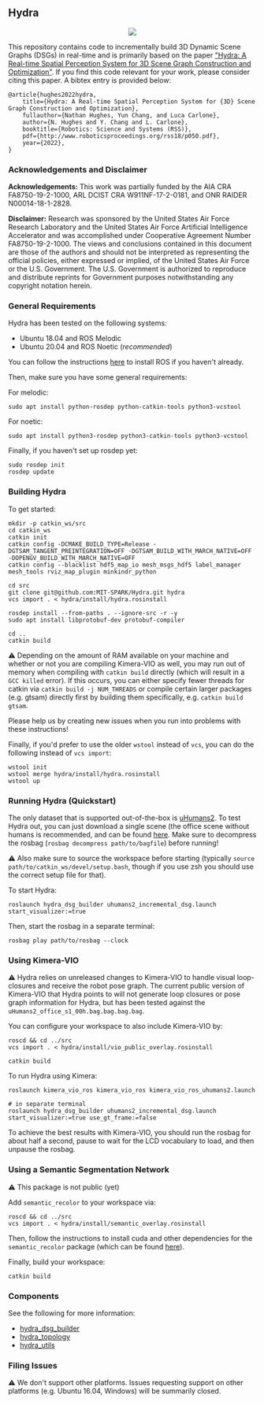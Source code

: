 ## Hydra

<div align="center">
    <img src="doc/media/hydra.GIF">
</div>

This repository contains code to incrementally build 3D Dynamic Scene Graphs (DSGs) in real-time and is primarily based on the paper ["Hydra: A Real-time Spatial Perception System for 3D Scene Graph Construction and Optimization"](http://www.roboticsproceedings.org/rss18/p050.pdf). If you find this code relevant for your work, please consider citing this paper. A bibtex entry is provided below:

```
@article{hughes2022hydra,
    title={Hydra: A Real-time Spatial Perception System for {3D} Scene Graph Construction and Optimization},
    fullauthor={Nathan Hughes, Yun Chang, and Luca Carlone},
    author={N. Hughes and Y. Chang and L. Carlone},
    booktitle={Robotics: Science and Systems (RSS)},
    pdf={http://www.roboticsproceedings.org/rss18/p050.pdf},
    year={2022},
}
```

### Acknowledgements and Disclaimer

**Acknowledgements:** This work was partially funded by the AIA CRA FA8750-19-2-1000, ARL DCIST CRA W911NF-17-2-0181, and ONR RAIDER N00014-18-1-2828.

**Disclaimer:** Research was sponsored by the United States Air Force Research Laboratory and the United States Air Force Artificial Intelligence Accelerator and was accomplished under Cooperative Agreement Number FA8750-19-2-1000. The views and conclusions contained in this document are those of the authors and should not be interpreted as representing the official policies, either expressed or implied, of the United States Air Force or the U.S. Government. The U.S. Government is authorized to reproduce and distribute reprints for Government purposes notwithstanding any copyright notation herein.

### General Requirements

Hydra has been tested on the following systems:

- Ubuntu 18.04 and ROS Melodic
- Ubuntu 20.04 and ROS Noetic (*recommended*)

You can follow the instructions [here](http://wiki.ros.org/ROS/Installation) to install ROS if you haven't already.

Then, make sure you have some general requirements:

For melodic:
```
sudo apt install python-rosdep python-catkin-tools python3-vcstool
```

For noetic:
```
sudo apt install python3-rosdep python3-catkin-tools python3-vcstool
```

Finally, if you haven't set up rosdep yet:
```
sudo rosdep init
rosdep update
```

### Building Hydra

To get started:

```
mkdir -p catkin_ws/src
cd catkin_ws
catkin init
catkin config -DCMAKE_BUILD_TYPE=Release -DGTSAM_TANGENT_PREINTEGRATION=OFF -DGTSAM_BUILD_WITH_MARCH_NATIVE=OFF -DOPENGV_BUILD_WITH_MARCH_NATIVE=OFF
catkin config --blacklist hdf5_map_io mesh_msgs_hdf5 label_manager mesh_tools rviz_map_plugin minkindr_python

cd src
git clone git@github.com:MIT-SPARK/Hydra.git hydra
vcs import . < hydra/install/hydra.rosinstall

rosdep install --from-paths . --ignore-src -r -y
sudo apt install libprotobuf-dev protobuf-compiler

cd ..
catkin build
```

:warning: Depending on the amount of RAM available on your machine and whether or not you are compiling Kimera-VIO as well, you may run out of memory when compiling with `catkin build` directly (which will result in a `GCC killed` error). If this occurs, you can either specify fewer threads for catkin via `catkin build -j NUM_THREADS` or compile certain larger packages (e.g. gtsam) directly first by building them specifically, e.g. `catkin build gtsam`.

Please help us by creating new issues when you run into problems with these instructions!

Finally, if you'd prefer to use the older `wstool` instead of `vcs`, you can do the following instead of `vcs import`:
```
wstool init
wstool merge hydra/install/hydra.rosinstall
wstool up
```

### Running Hydra (Quickstart)

The only dataset that is supported out-of-the-box is [uHumans2](http://web.mit.edu/sparklab/datasets/uHumans2/).
To test Hydra out, you can just download a single scene (the office scene without humans is recommended, and can be found [here](https://drive.google.com/uc?id=1CA_1Awu-bewJKpDrILzWok_H_6cOkGDb).
Make sure to decompress the rosbag (`rosbag decompress path/to/bagfile`) before running!

:warning: Also make sure to source the workspace before starting (typically `source path/to/catkin_ws/devel/setup.bash`, though if you use zsh you should use the correct setup file for that).

To start Hydra:
```
roslaunch hydra_dsg_builder uhumans2_incremental_dsg.launch start_visualizer:=true
```

Then, start the rosbag in a separate terminal:
```
rosbag play path/to/rosbag --clock
```

### Using Kimera-VIO

:warning: Hydra relies on unreleased changes to Kimera-VIO to handle visual loop-closures and receive the robot pose graph. The current public version of Kimera-VIO that Hydra points to will not generate loop closures or pose graph information for Hydra, but has been tested against the `uHumans2_office_s1_00h.bag.bag.bag.bag`.

You can configure your workspace to also include Kimera-VIO by:
```
roscd && cd ../src
vcs import . < hydra/install/vio_public_overlay.rosinstall

catkin build
```

To run Hydra using Kimera:

```
roslaunch kimera_vio_ros kimera_vio_ros kimera_vio_ros_uhumans2.launch

# in separate terminal
roslaunch hydra_dsg_builder uhumans2_incremental_dsg.launch start_visualizer:=true use_gt_frame:=false
```

To achieve the best results with Kimera-VIO, you should run the rosbag for about half a second, pause to wait for the LCD vocabulary to load, and then unpause the rosbag.

### Using a Semantic Segmentation Network

:warning: This package is not public (yet)

Add `semantic_recolor` to your workspace via:

```
roscd && cd ../src
vcs import . < hydra/install/semantic_overlay.rosinstall
```

Then, follow the instructions to install cuda and other dependencies for the `semantic_recolor` package (which can be found [here](https://github.mit.edu/SPARK/semantic_recolor_nodelet#semantic-recolor-utilities)).

Finally, build your workspace:

```
catkin build
```

### Components

See the following for more information:
  - [hydra_dsg_builder](hydra_dsg_builder/README.md)
  - [hydra_topology](hydra_topology/README.md)
  - [hydra_utils](hydra_utils/README.md)

### Filing Issues

:warning: We don't support other platforms. Issues requesting support on other platforms (e.g. Ubuntu 16.04, Windows) will be summarily closed.
